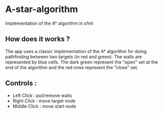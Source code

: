 # A-star-algorithm
 Implementation of the A* algorithm in sfml

## How does it works ?
The app uses a classic implementation of the A* algorithm for doing pathfinding between two targets (in red and green). The walls are represented by blue cells. The dark green represent the "open" set at the end of the algorithm and the red ones represent the "close" set.

## Controls :
- Left Click : put/remove walls
- Right Click : move target node
- Middle Click : move start node
